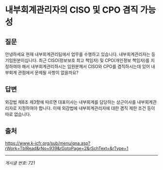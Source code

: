 # 내부회계관리자의 CISO 및 CPO 겸직 가능성

## 질문
안녕하세요
현재 내부회계관리팀에서 업무를 수행하고 있습니다.
내부회계관리자는 등기임원분이십니다.
최근 CISO(정보보호 최고 책임자) 및 CPO(개인정보 책임자)를 지정하여야 해서
내부회계관리하시는 임원분께서 CISO와 CPO를 겸직하시는데 있어 내부회계 관점에서 문제될 사항이 없을까요?

## 답변
외감법 제8조 제3항에 따르면 대표이사는 내부회계를 담당하는 상근이사를 내부회계관리자로 지정하여야 합니다. 이때 외감법에 내부회계관리자에 대한 겸직 제한 조건 등이 따로 없습니다.

## 출처
https://www.k-icfr.org/sub/menu/qna.asp?rWork=TblRead&rNo=939&rGotoPage=2&rSchText=&rType=1

---
*게시글 번호: 721*
